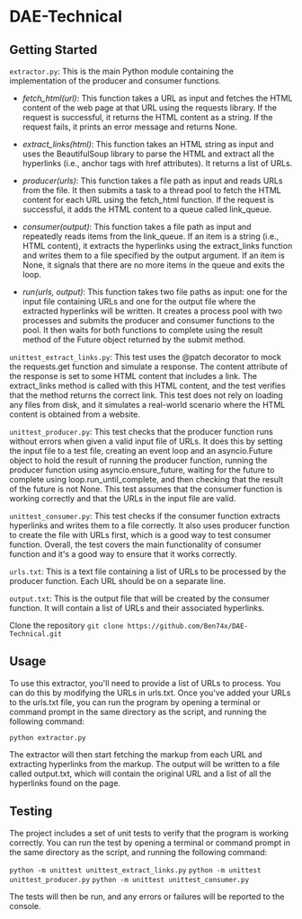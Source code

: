 # DAE-Technical

## Getting Started

```extractor.py```: This is the main Python module containing the implementation of the producer and consumer functions.

- *fetch_html(url)*: This function takes a URL as input and fetches the HTML content of the web page at that URL using the requests library. If the request is successful, it returns the HTML content as a string. If the request fails, it prints an error message and returns None.

- *extract_links(html)*: This function takes an HTML string as input and uses the BeautifulSoup library to parse the HTML and extract all the hyperlinks (i.e., anchor tags with href attributes). It returns a list of URLs.

- *producer(urls)*: This function takes a file path as input and reads URLs from the file. It then submits a task to a thread pool to fetch the HTML content for each URL using the fetch_html function. If the request is successful, it adds the HTML content to a queue called link_queue.

- *consumer(output)*: This function takes a file path as input and repeatedly reads items from the link_queue. If an item is a string (i.e., HTML content), it extracts the hyperlinks using the extract_links function and writes them to a file specified by the output argument. If an item is None, it signals that there are no more items in the queue and exits the loop.

- *run(urls, output)*: This function takes two file paths as input: one for the input file containing URLs and one for the output file where the extracted hyperlinks will be written. It creates a process pool with two processes and submits the producer and consumer functions to the pool. It then waits for both functions to complete using the result method of the Future object returned by the submit method.

```unittest_extract_links.py```: This test uses the @patch decorator to mock the requests.get function and simulate a response. The content attribute of the response is set to some HTML content that includes a link. The extract_links method is called with this HTML content, and the test verifies that the method returns the correct link. This test does not rely on loading any files from disk, and it simulates a real-world scenario where the HTML content is obtained from a website.

```unittest_producer.py```: This test checks that the producer function runs without errors when given a valid input file of URLs. It does this by setting the input file to a test file, creating an event loop and an asyncio.Future object to hold the result of running the producer function, running the producer function using asyncio.ensure_future, waiting for the future to complete using loop.run_until_complete, and then checking that the result of the future is not None. This test assumes that the consumer function is working correctly and that the URLs in the input file are valid.

```unittest_consumer.py```: This test checks if the consumer function extracts hyperlinks and writes them to a file correctly. It also uses producer function to create the file with URLs first, which is a good way to test consumer function. Overall, the test covers the main functionality of consumer function and it's a good way to ensure that it works correctly.

```urls.txt```: This is a text file containing a list of URLs to be processed by the producer function. Each URL should be on a separate line.

```output.txt```: This is the output file that will be created by the consumer function. It will contain a list of URLs and their associated hyperlinks.



Clone the repository
```git clone https://github.com/Ben74x/DAE-Technical.git```


## Usage
To use this extractor, you'll need to provide a list of URLs to process. You can do this by modifying the URLs in urls.txt. Once you've added your URLs to the urls.txt file, you can run the program by opening a terminal or command prompt in the same directory as the script, and running the following command:

```python extractor.py```

The extractor will then start fetching the markup from each URL and extracting hyperlinks from the markup. The output will be written to a file called output.txt, which will contain the original URL and a list of all the hyperlinks found on the page.



## Testing
The project includes a set of unit tests to verify that the program is working correctly. You can run the test by opening a terminal or command prompt in the same directory as the script, and running the following command:

```python -m unittest unittest_extract_links.py```
```python -m unittest unittest_producer.py```
```python -m unittest unittest_consumer.py```

The tests will then be run, and any errors or failures will be reported to the console.
